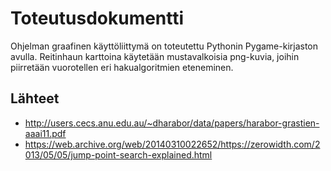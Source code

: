 # Toteutusdokumentti

Ohjelman graafinen käyttöliittymä on toteutettu Pythonin Pygame-kirjaston avulla. Reitinhaun karttoina käytetään mustavalkoisia png-kuvia, joihin piirretään vuorotellen eri hakualgoritmien eteneminen.

## Lähteet

- http://users.cecs.anu.edu.au/~dharabor/data/papers/harabor-grastien-aaai11.pdf
- https://web.archive.org/web/20140310022652/https://zerowidth.com/2013/05/05/jump-point-search-explained.html
